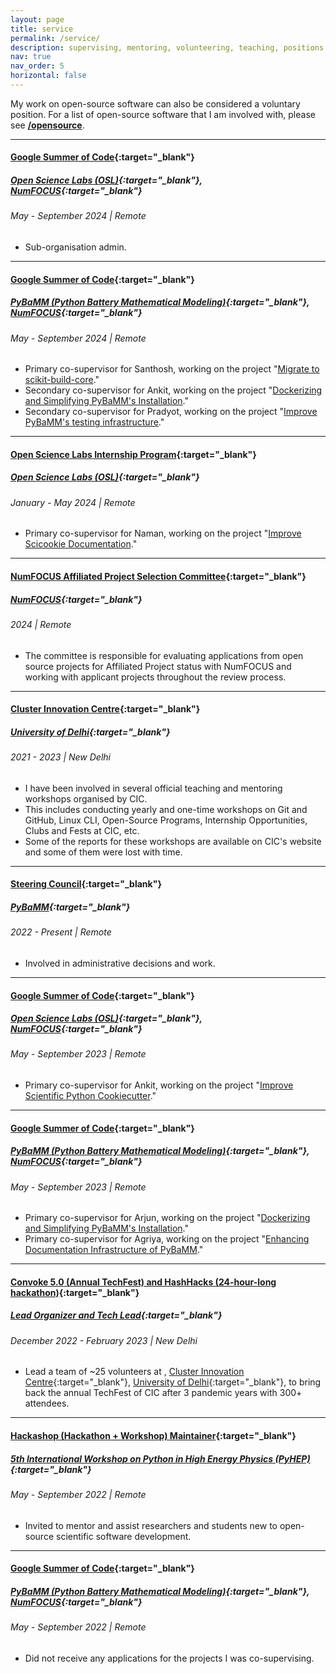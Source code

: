 ```yaml
---
layout: page
title: service
permalink: /service/
description: supervising, mentoring, volunteering, teaching, positions of responsibility, ...
nav: true
nav_order: 5
horizontal: false
---
```


My work on open-source software can also be considered a voluntary position. For a list of open-source software that I am involved with, please see **[/opensource](/opensource)**.

---

#### [Google Summer of Code](https://summerofcode.withgoogle.com){:target="_blank"}
##### [Open Science Labs (OSL)](https://opensciencelabs.org){:target="_blank"}, [NumFOCUS](https://numfocus.org){:target="_blank"}
###### May - September 2024 | Remote

- Sub-organisation admin.

---

#### [Google Summer of Code](https://summerofcode.withgoogle.com){:target="_blank"}
##### [PyBaMM (Python Battery Mathematical Modeling)](https://pybamm.org){:target="_blank"}, [NumFOCUS](https://numfocus.org){:target="_blank"}
###### May - September 2024 | Remote

- Primary co-supervisor for Santhosh, working on the project "[Migrate to scikit-build-core](https://summerofcode.withgoogle.com/programs/2024/projects/eU9Jznmr)."
- Secondary co-supervisor for Ankit, working on the project "[Dockerizing and Simplifying PyBaMM's Installation](https://summerofcode.withgoogle.com/programs/2024/projects/YyLzWWqr)."
- Secondary co-supervisor for Pradyot, working on the project "[Improve PyBaMM's testing infrastructure](https://summerofcode.withgoogle.com/programs/2024/projects/gnFfAnqb)."

---

#### [Open Science Labs Internship Program](https://opensciencelabs.org/programs/internship/){:target="_blank"}
##### [Open Science Labs (OSL)](https://opensciencelabs.org){:target="_blank"}
###### January - May 2024 | Remote

- Primary co-supervisor for Naman, working on the project "[Improve Scicookie Documentation](https://opensciencelabs.org/programs/internship/cycles/2024-01/#scicookie)."

---

#### [NumFOCUS Affiliated Project Selection Committee](https://numfocus.org/sponsored-projects/affiliated-projects){:target="_blank"}
##### [NumFOCUS](https://numfocus.org){:target="_blank"}
###### 2024 | Remote

- The committee is responsible for evaluating applications from open source projects for Affiliated Project status with NumFOCUS and working with applicant projects throughout the review process.

---

#### [Cluster Innovation Centre](http://www.cic.du.ac.in){:target="_blank"}
##### [University of Delhi](http://www.du.ac.in){:target="_blank"}
###### 2021 - 2023 | New Delhi

- I have been involved in several official teaching and mentoring workshops organised by CIC.
- This includes conducting yearly and one-time workshops on Git and GitHub, Linux CLI, Open-Source Programs, Internship Opportunities, Clubs and Fests at CIC, etc.
- Some of the reports for these workshops are available on CIC's website and some of them were lost with time.

---

#### [Steering Council](https://pybamm.org/governance/){:target="_blank"}
##### [PyBaMM](https://pybamm.org){:target="_blank"}
###### 2022 - Present | Remote

- Involved in administrative decisions and work.

---

#### [Google Summer of Code](https://summerofcode.withgoogle.com){:target="_blank"}
##### [Open Science Labs (OSL)](https://opensciencelabs.org){:target="_blank"}, [NumFOCUS](https://numfocus.org){:target="_blank"}
###### May - September 2023 | Remote

- Primary co-supervisor for Ankit, working on the project "[Improve Scientific Python Cookiecutter](https://summerofcode.withgoogle.com/programs/2023/projects/26c9LZfd)."

---

#### [Google Summer of Code](https://summerofcode.withgoogle.com){:target="_blank"}
##### [PyBaMM (Python Battery Mathematical Modeling)](https://pybamm.org){:target="_blank"}, [NumFOCUS](https://numfocus.org){:target="_blank"}
###### May - September 2023 | Remote

- Primary co-supervisor for Arjun, working on the project "[Dockerizing and Simplifying PyBaMM's Installation](https://summerofcode.withgoogle.com/programs/2023/projects/vKlUTys3)."
- Primary co-supervisor for Agriya, working on the project "[Enhancing Documentation Infrastructure of PyBaMM](https://summerofcode.withgoogle.com/programs/2023/projects/DdcerdTx)."

---

#### [Convoke 5.0 (Annual TechFest) and HashHacks (24-hour-long hackathon)](https://clusterinnovationcentre.github.io/convoke/2023/){:target="_blank"}
##### [Lead Organizer and Tech Lead](){:target="_blank"}
###### December 2022 - February 2023 | New Delhi

- Lead a team of ~25 volunteers at , [Cluster Innovation Centre](http://www.cic.du.ac.in){:target="_blank"}, [University of Delhi](http://www.du.ac.in){:target="_blank"}, to bring back the annual TechFest of CIC after 3 pandemic years with 300+ attendees.

---

#### [Hackashop (Hackathon + Workshop) Maintainer](https://indico.cern.ch/event/1150631/timetable/#20220912.detailed){:target="_blank"}
##### [5th International Workshop on Python in High Energy Physics (PyHEP)](https://indico.cern.ch/event/1150631/){:target="_blank"}
###### May - September 2022 | Remote

- Invited to mentor and assist researchers and students new to open-source scientific software development.

---

#### [Google Summer of Code](https://summerofcode.withgoogle.com){:target="_blank"}
##### [PyBaMM (Python Battery Mathematical Modeling)](https://pybamm.org){:target="_blank"}, [NumFOCUS](https://numfocus.org){:target="_blank"}
###### May - September 2022 | Remote

- Did not receive any applications for the projects I was co-supervising.
